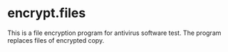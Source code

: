# encrypt.files
This is a file encryption program for antivirus software test. The program replaces files of encrypted copy.
